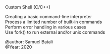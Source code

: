 Custom Shell (C/C++)

Creating a basic command-line interpreter <br />
Process a limited number of built-in commands <br />
Perform error handling in various cases <br />
Use fork() to run external and/or unix commands

  @author: Samuel Batali <br />
  @Year: 2020 <br />
